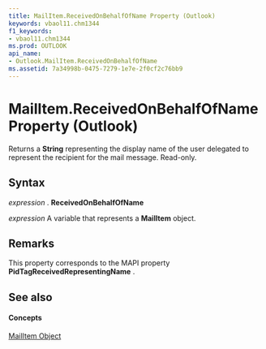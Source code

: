 ```yaml
---
title: MailItem.ReceivedOnBehalfOfName Property (Outlook)
keywords: vbaol11.chm1344
f1_keywords:
- vbaol11.chm1344
ms.prod: OUTLOOK
api_name:
- Outlook.MailItem.ReceivedOnBehalfOfName
ms.assetid: 7a34998b-0475-7279-1e7e-2f0cf2c76bb9
---
```



# MailItem.ReceivedOnBehalfOfName Property (Outlook)

Returns a  **String** representing the display name of the user delegated to represent the recipient for the mail message. Read-only.


## Syntax

 _expression_ . **ReceivedOnBehalfOfName**

 _expression_ A variable that represents a **MailItem** object.


## Remarks

This property corresponds to the MAPI property  **PidTagReceivedRepresentingName** .


## See also


#### Concepts


[MailItem Object](mailitem-object-outlook.md)

